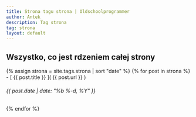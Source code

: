 ```yaml
---
title: Strona tagu strona | Oldschoolprogrammer
author: Antek
description: Tag strona
tag: strona
layout: default
---
```

Wszystko, co jest rdzeniem całej strony
-----
{% assign strona = site.tags.strona | sort "date" %}
{% for post in strona %}
    - [ {{ post.title }} ]( {{ post.url }} )
###### {{ post.date | date: "%b %-d, %Y" }}
{% endfor %}